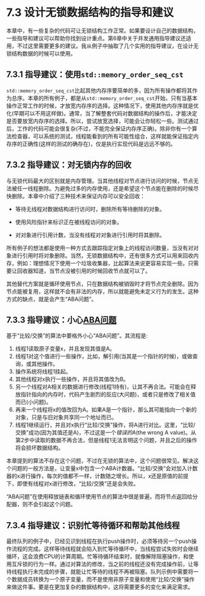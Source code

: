 # 7.3 设计无锁数据结构的指导和建议

本章中，有一些复杂的代码可让无锁结构工作正常。如果要设计自己的数据结构，一些指导和建议可以帮助你找到设计重点。第6章中关于并发通用指导建议还适用，不过这里需要更多的建议。我从例子中抽取了几个实用的指导建议，在设计无锁结构数据的时候可以使用。

## 7.3.1 指导建议：使用`std::memory_order_seq_cst`

`std::memory_order_seq_cst`比起其他内存序要简单的多，因为所有操作都将其作为总序。本章的所有例子，都是从`std::memory_order_seq_cst`开始，只有当基本操作正常工作的时候，才放宽内存序的选择。这种情况下，使用其他内存序就是优化(早期可以不用这样做)。通常，当了解整套代码对数据结构的操作后，才能决定是否要放宽内存序的选择。所以，尝试放宽选择，可能会让你轻松一些。测试通过后，工作的代码可能会很复杂(不过，不能完全保证内存序正确)。除非你有一个算法检查器，可以系统的测试，线程能看到的所有可能性组合，这样就能保证指定内存序的正确性(这样的测试的确存在)，仅是执行实现代码是远远不够的。

## 7.3.2 指导建议：对无锁内存的回收

与无锁代码最大的区别就是内存管理。当其他线程对节点进行访问的时候，节点无法被任一线程删除。为避免过多的内存使用，还是希望这个节点能在删除的时候尽快删除。本章中介绍了三种技术来保证内存可以安全回收：

- 等待无线程对数据结构进行访问时，删除所有等待删除的对象。

- 使用风险指针来标识正在被线程访问的对象。

- 对对象进行引用计数，当没有线程对对象进行引用时将其删除。

所有例子的想法都是使用一种方式去跟踪指定对象上的线程访问数量，当没有对对象进行引用时将对象删除。当然，无锁数据结构中，还有很多方式可以用来回收内存，例如：理想情况下使用一个垃圾收集器，比起算法来说更容易实现一些。只需要让回收器知道，当节点没被引用的时候回收节点就可以了。

其他替代方案就是循环使用节点，只在数据结构被销毁时才将节点完全删除。因为节点能被复用，这样就不会有非法的内存，所以就能避免未定义行为的发生。这种方式的缺点，就是会产生“ABA问题”。

## 7.3.3 指导建议：小心[ABA问题](https://en.wikipedia.org/wiki/ABA_problem)

基于“比较/交换”的算法中要格外小心“ABA问题”。其流程是:

1. 线程1读取原子变量x，并且发现其值是A。
2. 线程1对这个值进行一些操作，比如，解引用(当其是一个指针的时候)，或做查询，或其他操作。
3. 操作系统将线程1挂起。
4. 其他线程对x执行一些操作，并且将其值改为B。
5. 另一个线程对A相关的数据进行修改(线程1持有)，让其不再合法。可能会在释放指针指向的内存时，代码产生剧烈的反应(大问题)，或者只是修改了相关值而已(小问题)。
6. 再来一个线程将x的值改回为A。如果A是一个指针，那么其可能指向一个新的对象，只是与旧对象共享同一个地址而已。
7. 线程1继续运行，并且对x执行“比较/交换”操作，将A进行对比。这里，“比较/交换”成功(因为其值还是A)，不过这是一个*错误的A*(the wrong A value)。从第2步中读取的数据不再合法，但是线程1无法言明这个问题，并且之后的操作将会损坏数据结构。

本章提到的算法不存在这个问题，不过在无锁的算法中，这个问题很常见。解决这个问题的一般方法是，让变量x中包含一个ABA计数器。“比较/交换”会对加入计数器的x进行操作，每次的值都不一样，计数随之增长。所以，x还是原值的前提下，即使有线程对x进行修改，“比较/交换”还是会失败。

“ABA问题”在使用释放链表和循环使用节点的算法中很是普遍，而将节点返回给分配器，则不会引起这个问题。

## 7.3.4 指导建议：识别忙等待循环和帮助其他线程

最终队列的例子中，已经见识到线程在执行push操作时，必须等待另一个push操作流程的完成。这样等待线程就会陷入到忙等待循环中，当线程尝试失败时会继续循环，这会浪费CPU的计算周期。忙等待循环结束时，就像解除阻塞操作，和使用互斥锁的行为一样。通过对算法的修改，当之前的线程还没有完成操作前，让等待线程执行未完成的步骤，就能让忙等待的线程不再被阻塞。队列示例中需要将一个数据成员转换为一个原子变量，而不是使用非原子变量和使用“比较/交换”操作来做这件事。要是在更加复杂的数据结构中，这将需要更多的变化来满足需求。